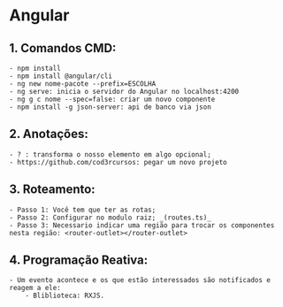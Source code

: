 # Angular
## 1. Comandos CMD:
	- npm install
	- npm install @angular/cli
	- ng new nome-pacote --prefix=ESCOLHA
	- ng serve: inicia o servidor do Angular no localhost:4200
	- ng g c nome --spec=false: criar um novo componente
	- npm install -g json-server: api de banco via json
## 2. Anotações:
	- ? : transforma o nosso elemento em algo opcional;
	- https://github.com/cod3rcursos: pegar um novo projeto

## 3. Roteamento:
	- Passo 1: Você tem que ter as rotas;
	- Passo 2: Configurar no modulo raiz; _(routes.ts)_
	- Passo 3: Necessario indicar uma região para trocar os componentes nesta região: <router-outlet></router-outlet>
	
## 4. Programação Reativa:
	- Um evento acontece e os que estão interessados são notificados e reagem a ele:
		- Bliblioteca: RXJS.